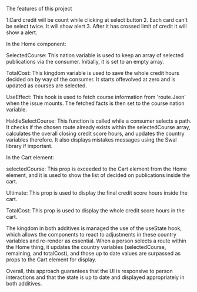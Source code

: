 The features of this project

1.Card credit will be count while clicking at select button
2. Each card can't be select twice. It will show alert
3. After it has crossed limit of credit it will show a alert.



In the Home component:

SelectedCourse: This nation variable is used to keep an array of selected publications via the consumer. Initially, it is set to an empty array.

TotalCost: This kingdom variable is used to save the whole credit hours decided on by way of the consumer. It starts offevolved at zero and is updated as courses are selected.

UseEffect: This hook is used to fetch course information from 'route.Json' when the issue mounts. The fetched facts is then set to the course nation variable.

HaldleSelectCourse: This function is called while a consumer selects a path. It checks if the chosen route already exists within the selectedCourse array, calculates the overall closing credit score hours, and updates the country variables therefore. It also displays mistakes messages using the Swal library if important.

In the Cart element:

selectedCourse: This prop is exceeded to the Cart element from the Home element, and it is used to show the list of decided on publications inside the cart.

Ultimate: This prop is used to display the final credit score hours inside the cart.

TotalCost: This prop is used to display the whole credit score hours in the cart.

The kingdom in both additives is managed the use of the useState hook, which allows the components to react to adjustments in these country variables and re-render as essential. When a person selects a route within the Home thing, it updates the country variables (selectedCourse, remaining, and totalCost), and those up to date values are surpassed as props to the Cart element for display.

Overall, this approach guarantees that the UI is responsive to person interactions and that the state is up to date and displayed appropriately in both additives.



